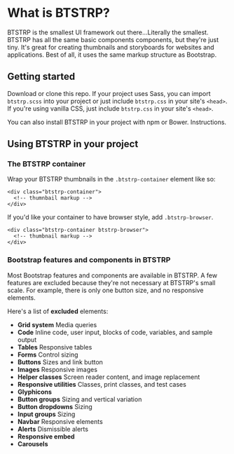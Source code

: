 # What is BTSTRP?

BTSTRP is the smallest UI framework out there...Literally the smallest. BTSTRP has all the same basic components components, but they're just tiny. It's great for creating thumbnails and storyboards for websites and applications. Best of all, it uses the same markup structure as Bootstrap.

## Getting started

Download or clone this repo. If your project uses Sass, you can import `btstrp.scss` into your project or just include `btstrp.css` in your site's `<head>`. If you're using vanilla CSS, just include `btstrp.css` in your site's `<head>`.

You can also install BTSTRP in your project with npm or Bower. Instructions.

## Using BTSTRP in your project
### The BTSTRP container

Wrap your BTSTRP thumbnails in the `.btstrp-container` element like so:

```
<div class="btstrp-container">
  <!-- thumnbail markup -->
</div>
```

If you'd like your container to have browser style, add `.btstrp-browser`.

```
<div class="btstrp-container btstrp-browser">
  <!-- thumbnail markup -->
</div>
```

### Bootstrap features and components in BTSTRP
Most Bootstrap features and components are available in BTSTRP. A few features are excluded because they're not necessary at BTSTRP's small scale. For example, there is only one button size, and no responsive elements.

Here's a list of **excluded** elements:
* **Grid system** Media queries
* **Code** Inline code, user input, blocks of code, variables, and sample output
* **Tables** Responsive tables
* **Forms** Control sizing
* **Buttons** Sizes and link button
* **Images** Responsive images
* **Helper classes** Screen reader content, and image replacement
* **Responsive utilities** Classes, print classes, and test cases
* **Glyphicons**
* **Button groups** Sizing and vertical variation
* **Button dropdowns** Sizing
* **Input groups** Sizing
* **Navbar** Responsive elements
* **Alerts** Dismissible alerts
* **Responsive embed**
* **Carousels**
